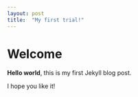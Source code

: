 ```yaml
---
layout: post
title:  "My first trial!"
---
```


# Welcome

**Hello world**, this is my first Jekyll blog post.

I hope you like it!
